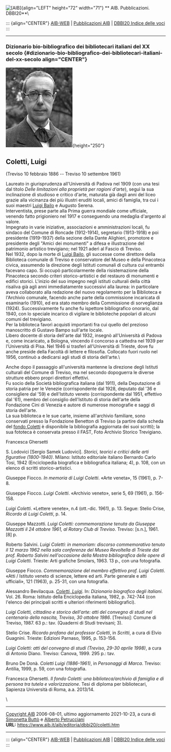 ![\[AIB\]](/aib/wi/aibv72.gif){align="LEFT" height="72" width="71"}
** AIB. Pubblicazioni. DBBI20**\

::: {align="CENTER"}
[AIB-WEB](/) \| [Pubblicazioni AIB](/pubblicazioni/) \| [DBBI20 Indice
delle voci](dbbi20.htm)
:::

------------------------------------------------------------------------

### Dizionario bio-bibliografico dei bibliotecari italiani del XX secolo {#dizionario-bio-bibliografico-dei-bibliotecari-italiani-del-xx-secolo align="CENTER"}

![\[Ritratto\]](coletti.jpg){height="250"}

## Coletti, Luigi

(Treviso 10 febbraio 1886 -- Treviso 10 settembre 1961)

Laureato in giurisprudenza all\'Università di Padova nel 1909 (con una
tesi dal titolo *Delle limitazioni alla proprietà per ragioni d\'arte*),
seguì la sua inclinazione di studioso e critico d\'arte, maturata già
dagli anni del liceo grazie alla vicinanza dei più illustri eruditi
locali, amici di famiglia, tra cui i suoi maestri [Luigi
Bailo](bailo.htm) e Augusto Serena.\
Interventista, prese parte alla Prima guerra mondiale come ufficiale,
venendo fatto prigioniero nel 1917 e conseguendo una medaglia d\'argento
al valore.\
Impegnato in varie iniziative, associazioni e amministrazioni locali, fu
sindaco del Comune di Roncade (1912-1914), segretario (1913-1918) e poi
presidente (1919-1937) della sezione della Dante Alighieri, promotore e
presidente degli \"Amici dei monumenti\" a difesa e illustrazione del
patrimonio artistico trevigiano; nel 1921 aderì al Fascio di Treviso.\
Nel 1932, dopo la morte di [Luigi Bailo](bailo.htm), gli successe come
direttore della Biblioteca comunale di Treviso e conservatore del Museo
e della Pinacoteca civica, assumendo la direzione degli Istituti
comunali di cultura cui entrambi facevano capo. Si occupò
particolarmente della risistemazione della Pinacoteca secondo criteri
storico-artistici e del restauro di monumenti e edifici storici.
L\'inizio del suo impegno negli istituti culturali della città risaliva
già agli anni immediatamente successivi alla laurea: in particolare
aveva collaborato alla redazione del nuovo regolamento per la Biblioteca
e l'Archivio comunale, facendo anche parte della commissione incaricata
di esaminarlo (1910), ed era stato membro della Commissione di
sorveglianza (1924). Successivamente fu anche fu ispettore bibliografico
onorario, dal 1940, con lo speciale incarico di vigilare le biblioteche
popolari di alcuni comuni del trevigiano.\
Per la biblioteca favorì acquisti importanti fra cui quello del prezioso
manoscritto di Gustavo Bampo sull\'arte locale.\
Libero docente di storia dell\'arte dal 1932, insegnò all\'Università di
Padova e, come incaricato, a Bologna, vincendo il concorso a cattedra
nel 1939 per l\'Università di Pisa. Nel 1946 si trasferì all\'Università
di Trieste, dove fu anche preside della Facoltà di lettere e filosofia.
Collocato fuori ruolo nel 1956, continuò a dedicarsi agli studi di
storia dell\'arte.\

Anche dopo il passaggio all\'università mantenne la direzione degli
Istituti culturali del Comune di Treviso, ma nel secondo dopoguerra le
diverse strutture ebbero propri direttori effettivi.\
Fu socio della Società bibliografica italiana (dal 1911), della
Deputazione di storia patria per le Venezie (corrispondente dal 1928,
deputato dal \'36 e consigliere dal \'59) e dell\'Istituto veneto
(corrispondente dal 1951, effettivo dal \'61), membro del consiglio
dell\'Istituto di storia dell\'arte della Fondazione Cini di Venezia e
autore di numerose monografie e saggi di storia dell\'arte.\
La sua biblioteca e le sue carte, insieme all\'archivio familiare, sono
conservati presso la Fondazione Benetton di Treviso (a partire dalla
scheda del [fondo
Coletti](http://www.fbsr.it/centro-documentazione/fondi-e-collezioni/fondo-famiglia-coletti/%0A)
è disponibile la bibliografia aggiornata dei suoi scritti); la sua
fototeca è conservata presso il FAST, Foto Archivio Storico Trevigiano.

Francesca Ghersetti

S. Lodovici \[Sergio Samek Ludovici\]. *Storici, teorici e critici delle
arti figurative (1800-1940)*. Milano: Istituto editoriale italiano
Bernardo Carlo Tosi, 1942 (Enciclopedia biografica e bibliografica
italiana; 4), p. 108, con un elenco di scritti storico-artistici.

Giuseppe Fiocco. *In memoria di Luigi Coletti*. «Arte veneta», 15
(1961), p. 7-8.

Giuseppe Fiocco. *Luigi Coletti*. «Archivio veneto», serie 5, 69 (1961),
p. 156-158.

*Luigi Coletti*. «Lettere venete», n.4 (ott.-dic. 1961), p. 13. Segue:
Stelio Crise, *Ricordo di Luigi Coletti*, p. 14.

Giuseppe Mazzotti. *Luigi Coletti: commemorazione tenuta da Giuseppe
Mazzotti il 24 ottobre 1961, al Rotary Club di Treviso*. Treviso:
\[s.n.\], 1961. \[8\] p.

Roberto Salvini. *Luigi Coletti: in memoriam: discorso commemorativo
tenuto il 12 marzo 1962 nella sala conferenze del Museo Revoltella di
Trieste dal prof. Roberto Salvini nell\'occasione della Mostra
bibliografica delle opere di Luigi Coletti*. Trieste: Arti grafiche
Smolars, 1963. 13 p., con una fotografia.

Giuseppe Fiocco. *Commemorazione del membro effettivo prof. Luigi
Coletti*. «Atti / Istituto veneto di scienze, lettere ed arti. Parte
generale e atti ufficiali», 121 (1963), p. 25-31, con una fotografia.

Alessandro Bevilacqua. [*Coletti,
Luigi*](http://www.treccani.it/enciclopedia/luigi-coletti_(Dizionario-Biografico)/).
In: *Dizionario biografico degli italiani*. Vol. 26. Roma: Istituto
della Enciclopedia italiana, 1982, p. 742-744 (con l\'elenco dei
principali scritti e ulteriori riferimenti bibliografici).

*Luigi Coletti, cittadino e storico dell\'arte: atti del convegno di
studi nel centenario della nascita, Treviso, 30 ottobre 1986*.
\[Treviso\]: Comune di Treviso, 1987. 63 p.: tav. (Quaderni di Studi
trevisani; 3).

Stelio Crise. *Ricordo profano del professor Coletti*, in *Scritti*, a
cura di Elvio Guagnini. Trieste: Edizioni Parnaso, 1995, p. 153-156.

*Luigi Coletti: atti del convegno di studi (Treviso, 29-30 aprile
1998)*, a cura di Antonio Diano. Treviso: Canova, 1999. 295 p.: tav.

Bruno De Donà. *Coletti Luigi (1886-1961)*, in *Personaggi di Marca*.
Treviso: Antilia, 1999, p. 59, con una fotografia.

Francesca Ghersetti. *Il fondo Coletti: una biblioteca/archivio di
famiglia e di persona tra tutela e valorizzazione*. Tesi di diploma per
bibliotecari, Sapienza Università di Roma, a.a. 2013/14.

\

------------------------------------------------------------------------

[Copyright AIB](/su-questo-sito/dichiarazione-di-copyright-aib-web/)
2006-08-01, ultimo aggiornamento 2021-10-23, a cura di [Simonetta
Buttò](/aib/redazione3.htm) e [Alberto
Petrucciani](/su-questo-sito/redazione-aib-web/)\
**URL:** https://www.aib.it/aib/editoria/dbbi20/coletti.htm

------------------------------------------------------------------------

::: {align="CENTER"}
[AIB-WEB](/) \| [Pubblicazioni AIB](/pubblicazioni/) \| [DBBI20 Indice
delle voci](dbbi20.htm)
:::
